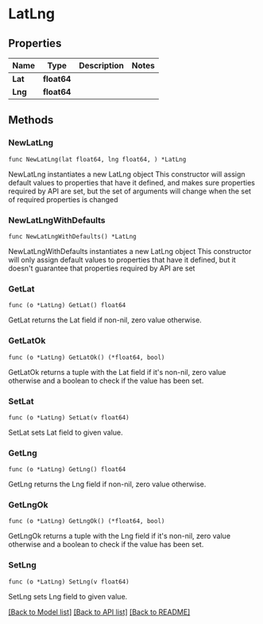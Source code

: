 # LatLng

## Properties

Name | Type | Description | Notes
------------ | ------------- | ------------- | -------------
**Lat** | **float64** |  | 
**Lng** | **float64** |  | 

## Methods

### NewLatLng

`func NewLatLng(lat float64, lng float64, ) *LatLng`

NewLatLng instantiates a new LatLng object
This constructor will assign default values to properties that have it defined,
and makes sure properties required by API are set, but the set of arguments
will change when the set of required properties is changed

### NewLatLngWithDefaults

`func NewLatLngWithDefaults() *LatLng`

NewLatLngWithDefaults instantiates a new LatLng object
This constructor will only assign default values to properties that have it defined,
but it doesn't guarantee that properties required by API are set

### GetLat

`func (o *LatLng) GetLat() float64`

GetLat returns the Lat field if non-nil, zero value otherwise.

### GetLatOk

`func (o *LatLng) GetLatOk() (*float64, bool)`

GetLatOk returns a tuple with the Lat field if it's non-nil, zero value otherwise
and a boolean to check if the value has been set.

### SetLat

`func (o *LatLng) SetLat(v float64)`

SetLat sets Lat field to given value.


### GetLng

`func (o *LatLng) GetLng() float64`

GetLng returns the Lng field if non-nil, zero value otherwise.

### GetLngOk

`func (o *LatLng) GetLngOk() (*float64, bool)`

GetLngOk returns a tuple with the Lng field if it's non-nil, zero value otherwise
and a boolean to check if the value has been set.

### SetLng

`func (o *LatLng) SetLng(v float64)`

SetLng sets Lng field to given value.



[[Back to Model list]](../README.md#documentation-for-models) [[Back to API list]](../README.md#documentation-for-api-endpoints) [[Back to README]](../README.md)


